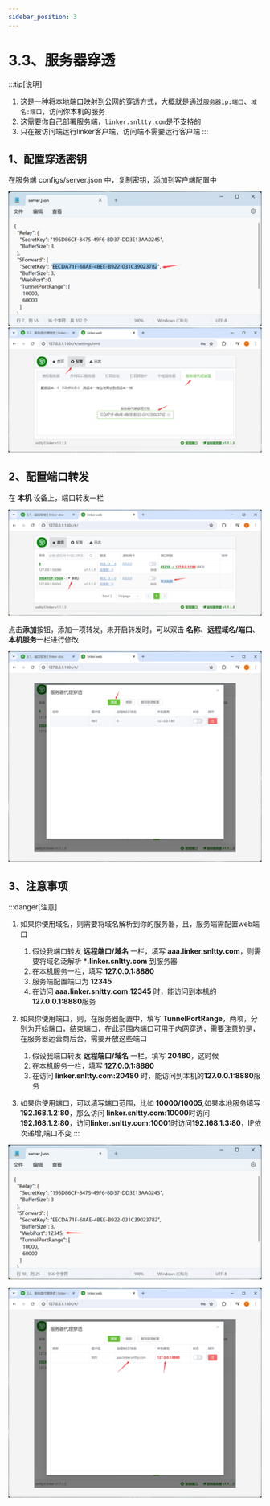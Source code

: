 ```yaml
---
sidebar_position: 3
---
```


# 3.3、服务器穿透

:::tip[说明]

1. 这是一种将本地端口映射到公网的穿透方式，大概就是通过`服务器ip:端口`、`域名:端口`，访问你本机的服务
2. 这需要你自己部署服务端，`linker.snltty.com`是不支持的
3. 只在被访问端运行linker客户端，访问端不需要运行客户端
:::


## 1、配置穿透密钥
在服务端 configs/server.json 中，复制密钥，添加到客户端配置中

![Docusaurus Plushie](./img/sforward-key.png)
![Docusaurus Plushie](./img/sforward-key1.png)


## 2、配置端口转发
在 **本机** 设备上，端口转发一栏

![Docusaurus Plushie](./img/sforward1.png)

点击**添加**按钮，添加一项转发，未开启转发时，可以双击 **名称**、**远程域名/端口**、**本机服务**一栏进行修改

![Docusaurus Plushie](./img/sforward2.png)


## 3、注意事项

:::danger[注意]
1. 如果你使用域名，则需要将域名解析到你的服务器，且，服务端需配置web端口
    1. 假设我端口转发 **远程端口/域名** 一栏，填写 **aaa.linker.snltty.com**，则需要将域名泛解析 ***.linker.snltty.com** 到服务器 
    2. 在本机服务一栏，填写 **127.0.0.1:8880**
    3. 服务端配置端口为 **12345**
    4. 在访问 **aaa.linker.snltty.com:12345** 时，能访问到本机的**127.0.0.1:8880**服务
2. 如果你使用端口，则，在服务器配置中，填写 **TunnelPortRange**，两项，分别为开始端口，结束端口，在此范围内端口可用于内网穿透，需要注意的是，在服务器运营商后台，需要开放这些端口
    1. 假设我端口转发 **远程端口/域名** 一栏，填写 **20480**，这时候
    2. 在本机服务一栏，填写 **127.0.0.1:8880**
    3. 在访问 **linker.snltty.com:20480** 时，能访问到本机的**127.0.0.1:8880**服务

3. 如果你使用端口，可以填写端口范围，比如 **10000/10005**,如果本地服务填写**192.168.1.2:80**，那么访问 **linker.snltty.com:10000**时访问**192.168.1.2:80**，访问**linker.snltty.com:10001**时访问**192.168.1.3:80**，IP依次递增,端口不变
:::

![Docusaurus Plushie](./img/sforward-port.png)



![Docusaurus Plushie](./img/sforward3.png)
